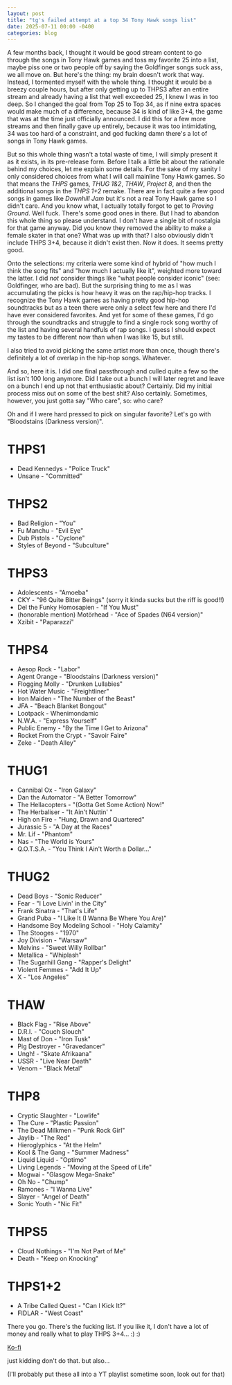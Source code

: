 ```yaml
---
layout: post
title: "tg's failed attempt at a top 34 Tony Hawk songs list"
date: 2025-07-11 00:00 -0400
categories: blog
---
```

A few months back, I thought it would be good stream content to go through the songs in Tony Hawk games and toss my favorite 25 into a list, maybe piss one or two people off by saying the Goldfinger songs suck ass, we all move on. But here's the thing: my brain doesn't work that way. Instead, I tormented myself with the whole thing. I thought it would be a breezy couple hours, but after only getting up to THPS3 after an entire stream and already having a list that well exceeded 25, I knew I was in too deep. So I changed the goal from Top 25 to Top 34, as if nine extra spaces would make much of a difference, because 34 is kind of like 3+4, the game that was at the time just officially announced. I did this for a few more streams and then finally gave up entirely, because it was too intimidating, 34 was too hard of a constraint, and god fucking damn there's a lot of songs in Tony Hawk games.

But so this whole thing wasn't a total waste of time, I will simply present it as it exists, in its pre-release form. Before I talk a little bit about the rationale behind my choices, let me explain some details. For the sake of my sanity I only considered choices from what I will call mainline Tony Hawk games. So that means the _THPS_ games, _THUG 1&2_, _THAW_, _Project 8_, and then the additional songs in the _THPS 1+2_ remake. There are in fact quite a few good songs in games like _Downhill Jam_ but it's not a real Tony Hawk game so I didn't care. And you know what, I actually totally forgot to get to _Proving Ground_. Well fuck. There's some good ones in there. But I had to abandon this whole thing so please understand. I don't have a single bit of nostalgia for that game anyway. Did you know they removed the ability to make a female skater in that one? What was up with that? I also obviously didn't include THPS 3+4, because it didn't exist then. Now it does. It seems pretty good.

Onto the selections: my criteria were some kind of hybrid of "how much I think the song fits" and "how much I actually like it", weighted more toward the latter. I did _not_ consider things like "what people consider iconic" (see: Goldfinger, who are bad). But the surprising thing to me as I was accumulating the picks is how heavy it was on the rap/hip-hop tracks. I recognize the Tony Hawk games as having pretty good hip-hop soundtracks but as a teen there were only a select few here and there I'd have ever considered favorites. And yet for some of these games, I'd go through the soundtracks and struggle to find a single rock song worthy of the list and having several handfuls of rap songs. I guess I should expect my tastes to be different now than when I was like 15, but still.

I also tried to avoid picking the same artist more than once, though there's definitely a lot of overlap in the hip-hop songs. Whatever.

And so, here it is. I did one final passthrough and culled quite a few so the list isn't 100 long anymore. Did I take out a bunch I will later regret and leave on a bunch I end up not that enthusiastic about? Certainly. Did my initial process miss out on some of the best shit? Also certainly. Sometimes, however, you just gotta say "Who care", so: who care?

Oh and if I were hard pressed to pick on singular favorite? Let's go with "Bloodstains (Darkness version)".

# THPS1
- Dead Kennedys - "Police Truck"
- Unsane - "Committed"

# THPS2
- Bad Religion - "You"
- Fu Manchu - "Evil Eye"
- Dub Pistols - "Cyclone"
- Styles of Beyond - "Subculture"
  
# THPS3
- Adolescents - "Amoeba"
- CKY - "96 Quite Bitter Beings" (sorry it kinda sucks but the riff is good!!)
- Del the Funky Homosapien - "If You Must"
- (honorable mention) Motörhead - "Ace of Spades (N64 version)"
- Xzibit - "Paparazzi"

# THPS4
- Aesop Rock - "Labor"
- Agent Orange - "Bloodstains (Darkness version)"
- Flogging Molly - "Drunken Lullabies"
- Hot Water Music - "Freightliner"
- Iron Maiden - "The Number of the Beast"
- JFA - "Beach Blanket Bongout"
- Lootpack - Whenimondamic
- N.W.A. - "Express Yourself"
- Public Enemy - "By the Time I Get to Arizona"
- Rocket From the Crypt - "Savoir Faire"
- Zeke - "Death Alley"

# THUG1
- Cannibal Ox - "Iron Galaxy"
- Dan the Automator - "A Better Tomorrow"
- The Hellacopters - "(Gotta Get Some Action) Now!"
- The Herbaliser - "It Ain't Nuttin' "
- High on Fire - "Hung, Drawn and Quartered"
- Jurassic 5 - "A Day at the Races"
- Mr. Lif - "Phantom"
- Nas - "The World is Yours"
- Q.O.T.S.A. - "You Think I Ain't Worth a Dollar…"

# THUG2
- Dead Boys - "Sonic Reducer"
- Fear - "I Love Livin' in the City"
- Frank Sinatra - "That's Life"
- Grand Puba - "I Like It (I Wanna Be Where You Are)"
- Handsome Boy Modeling School - "Holy Calamity"
- The Stooges - "1970"
- Joy Division - "Warsaw"
- Melvins - "Sweet Willy Rollbar"
- Metallica - "Whiplash"
- The Sugarhill Gang - "Rapper's Delight"
- Violent Femmes - "Add It Up"
- X - "Los Angeles"

# THAW
- Black Flag - "Rise Above"
- D.R.I. - "Couch Slouch"
- Mast of Don - "Iron Tusk"
- Pig Destroyer - "Gravedancer"
- Ungh! - "Skate Afrikaana"
- USSR - "Live Near Death"
- Venom - "Black Metal"
  
# THP8
- Cryptic Slaughter - "Lowlife"
- The Cure - "Plastic Passion"
- The Dead Milkmen - "Punk Rock Girl"
- Jaylib - "The Red"
- Hieroglyphics - "At the Helm"
- Kool & The Gang - "Summer Madness"
- Liquid Liquid - "Optimo"
- Living Legends - "Moving at the Speed of Life"
- Mogwai - "Glasgow Mega-Snake"
- Oh No - "Chump"
- Ramones - "I Wanna Live"
- Slayer - "Angel of Death"
- Sonic Youth - "Nic Fit"

# THPS5
- Cloud Nothings - "I'm Not Part of Me"
- Death - "Keep on Knocking"

# THPS1+2
- A Tribe Called Quest - "Can I Kick It?"
- FIDLAR - "West Coast"

There you go. There's the fucking list. If you like it, I don't have a lot of money and really what to play THPS 3+4... :) :)

[Ko-fi](https://ko-fi.com/skeletonhaver)

just kidding don't do that. but also...

(I'll probably put these all into a YT playlist sometime soon, look out for that)